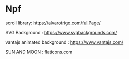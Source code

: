 # Npf

scroll library: https://alvarotrigo.com/fullPage/

SVG Background : https://www.svgbackgrounds.com/

vantajs animated background : https://www.vantajs.com/

SUN AND MOON : flaticons.com


